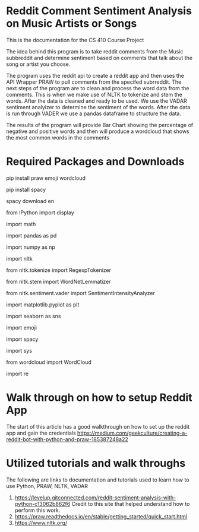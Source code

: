 # Reddit Comment Sentiment Analysis on Music Artists or Songs

This is the documentation for the CS 410 Course Project

The idea behind this program is to take reddit comments from the Music subbreddit and determine sentiment based on comments that talk about the song or artist you choose.

The program uses the reddit api to create a reddit app and then uses the API Wrapper PRAW to pull comments from the specifed subrreddit. The next steps of the program are to clean and process the word data from the comments. This is when we make use of NLTK to tokenize and stem the words. After the data is cleaned and ready to be used. We use the VADAR sentiment analyizer to determine the sentiment of the words. After the data is run through VADER we use a pandas dataframe to structure the data. 

The results of the program will provide Bar Chart showing the percentage of negative and positive words and then will produce a wordcloud that shows the most common words in the comments

 
 # Required Packages and Downloads
 
pip install praw emoji wordcloud
 
pip install spacy

spacy download en

from IPython import display

import math

import pandas as pd

import numpy as np

import nltk

from nltk.tokenize import RegexpTokenizer

from nltk.stem import WordNetLemmatizer

from nltk.sentiment.vader import SentimentIntensityAnalyzer

import matplotlib.pyplot as plt

import seaborn as sns

import emoji

import spacy

import sys

from wordcloud import WordCloud

import re

# Walk through on how to setup Reddit App

The start of this article has a good walkthrough on how to set up the reddit app and gain the credentials
https://medium.com/geekculture/creating-a-reddit-bot-with-python-and-praw-185387248a22

# Utilized tutorials and walk throughs
The following are links to documentation and tutorials used to learn how to use Python, PRAW, NLTK, VADAR

1. https://levelup.gitconnected.com/reddit-sentiment-analysis-with-python-c13062b862f6 Credit to this site that helped understand how to perform this work.
2. https://praw.readthedocs.io/en/stable/getting_started/quick_start.html
3. https://www.nltk.org/
